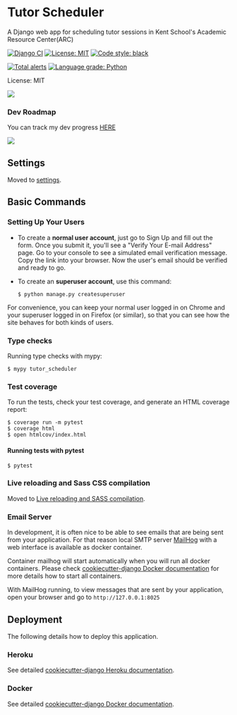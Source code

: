 # Tutor Scheduler

A Django web app for scheduling tutor sessions in Kent School's Academic Resource Center(ARC)

[![Django CI](https://github.com/tylertaewook/tutor-scheduler-django/actions/workflows/ci.yml/badge.svg)](https://github.com/tylertaewook/tutor-scheduler-django/actions/workflows/ci.yml)
<a href="https://github.com/tylertaewook/tutor-scheduler-django/blob/main/LICENSE"><img alt="License: MIT" src="https://black.readthedocs.io/en/stable/_static/license.svg"></a>
<a href="https://github.com/tylertaewook/tutor-scheduler-django"><img alt="Code style: black" src="https://img.shields.io/badge/code%20style-black-000000.svg"></a>

[![Total alerts](https://img.shields.io/lgtm/alerts/g/tylertaewook/tutor-scheduler-django.svg?logo=lgtm&logoWidth=18)](https://lgtm.com/projects/g/tylertaewook/tutor-scheduler-django/alerts/)
[![Language grade: Python](https://img.shields.io/lgtm/grade/python/g/tylertaewook/tutor-scheduler-django.svg?logo=lgtm&logoWidth=18)](https://lgtm.com/projects/g/tylertaewook/tutor-scheduler-django/context:python)

License: MIT

![](https://s3.us-west-2.amazonaws.com/secure.notion-static.com/0ea6468a-5d30-4f81-b5d1-6caf16768a36/Screen_Shot_2022-01-12_at_11.02.43_PM.png?X-Amz-Algorithm=AWS4-HMAC-SHA256&X-Amz-Content-Sha256=UNSIGNED-PAYLOAD&X-Amz-Credential=AKIAT73L2G45EIPT3X45%2F20220112%2Fus-west-2%2Fs3%2Faws4_request&X-Amz-Date=20220112T140305Z&X-Amz-Expires=86400&X-Amz-Signature=e052c3ceebe22ae04929ee5fbba4f3418835107820346be1f6ad04116c9ef60c&X-Amz-SignedHeaders=host&response-content-disposition=filename%20%3D%22Screen%2520Shot%25202022-01-12%2520at%252011.02.43%2520PM.png%22&x-id=GetObject)

### Dev Roadmap
You can track my dev progress [HERE](https://tylertaewook.notion.site/9e2a8e4711124483ab5d502b6a5d5880?v=e15a4d94a56640069d47edbe33319070)

![](https://s3.us-west-2.amazonaws.com/secure.notion-static.com/b3d1dcef-0c92-48f3-95c0-fb6de80cf143/Screen_Shot_2022-01-04_at_4.28.40_PM.png?X-Amz-Algorithm=AWS4-HMAC-SHA256&X-Amz-Content-Sha256=UNSIGNED-PAYLOAD&X-Amz-Credential=AKIAT73L2G45EIPT3X45%2F20220104%2Fus-west-2%2Fs3%2Faws4_request&X-Amz-Date=20220104T072854Z&X-Amz-Expires=86400&X-Amz-Signature=76d627802ba013cdc696e0bee64bc6a6367c2ea62b8deb31983e5d135e0b8559&X-Amz-SignedHeaders=host&response-content-disposition=filename%20%3D%22Screen%2520Shot%25202022-01-04%2520at%25204.28.40%2520PM.png%22&x-id=GetObject)


## Settings

Moved to [settings](http://cookiecutter-django.readthedocs.io/en/latest/settings.html).

## Basic Commands

### Setting Up Your Users

-   To create a **normal user account**, just go to Sign Up and fill out the form. Once you submit it, you'll see a "Verify Your E-mail Address" page. Go to your console to see a simulated email verification message. Copy the link into your browser. Now the user's email should be verified and ready to go.

-   To create an **superuser account**, use this command:

        $ python manage.py createsuperuser

For convenience, you can keep your normal user logged in on Chrome and your superuser logged in on Firefox (or similar), so that you can see how the site behaves for both kinds of users.

### Type checks

Running type checks with mypy:

    $ mypy tutor_scheduler

### Test coverage

To run the tests, check your test coverage, and generate an HTML coverage report:

    $ coverage run -m pytest
    $ coverage html
    $ open htmlcov/index.html

#### Running tests with pytest

    $ pytest

### Live reloading and Sass CSS compilation

Moved to [Live reloading and SASS compilation](http://cookiecutter-django.readthedocs.io/en/latest/live-reloading-and-sass-compilation.html).

### Email Server

In development, it is often nice to be able to see emails that are being sent from your application. For that reason local SMTP server [MailHog](https://github.com/mailhog/MailHog) with a web interface is available as docker container.

Container mailhog will start automatically when you will run all docker containers.
Please check [cookiecutter-django Docker documentation](http://cookiecutter-django.readthedocs.io/en/latest/deployment-with-docker.html) for more details how to start all containers.

With MailHog running, to view messages that are sent by your application, open your browser and go to `http://127.0.0.1:8025`

## Deployment

The following details how to deploy this application.

### Heroku

See detailed [cookiecutter-django Heroku documentation](http://cookiecutter-django.readthedocs.io/en/latest/deployment-on-heroku.html).

### Docker

See detailed [cookiecutter-django Docker documentation](http://cookiecutter-django.readthedocs.io/en/latest/deployment-with-docker.html).
